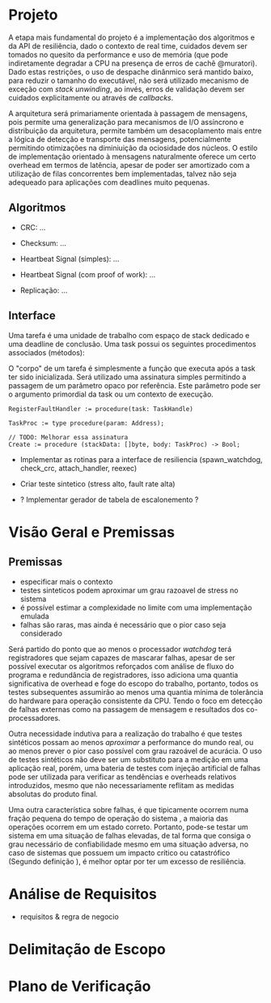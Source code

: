 # Projeto

A etapa mais fundamental do projeto é a implementação dos algoritmos e da API de resiliência, dado o contexto de real time, cuidados devem ser tomados no quesito da performance e uso de memória (que pode indiretamente degradar a CPU na presença de erros de cachê @muratori). Dado estas restrições, o uso de despache dinânmico será mantido baixo, para reduzir o tamanho do executável, não será utilizado mecanismo de exceção com *stack unwinding*, ao invés, erros de validação devem ser cuidados explicitamente ou através de *callbacks*.

A arquitetura será primariamente orientada à passagem de mensagens, pois permite uma generalização para mecanismos de I/O assíncrono e distribuição da arquitetura, permite também um desacoplamento mais entre a lógica de detecção e transporte das mensagens, potencialmente permitindo otimizações na diminiuição da ociosidade dos núcleos. O estilo de implementação orientado à mensagens naturalmente oferece um certo overhead em termos de latência, apesar de poder ser amortizado com a utilização de filas concorrentes bem implementadas, talvez não seja adequeado para aplicações com deadlines muito pequenas.

## Algoritmos
- CRC: ...

- Checksum: ...

- Heartbeat Signal (simples): ...

- Heartbeat Signal (com proof of work): ...

- Replicação: ...

## Interface

Uma tarefa é uma unidade de trabalho com espaço de stack dedicado e uma deadline de conclusão. Uma task possui os seguintes procedimentos associados (métodos):

O "corpo" de um tarefa é simplesmente a função que executa após a task ter sido inicializada. Será utilizado uma assinatura simples permitindo a passagem de um parâmetro opaco por referência. Este parâmetro pode ser o argumento primordial da task ou um contexto de execução.

```
RegisterFaultHandler := procedure(task: TaskHandle)
```
```
TaskProc := type procedure(param: Address);
```

```
// TODO: Melhorar essa assinatura
Create := procedure (stackData: []byte, body: TaskProc) -> Bool;
```

- Implementar as rotinas para a interface de resiliencia (spawn_watchdog, check_crc, attach_handler, reexec)

- Criar teste sintetico (stress alto, fault rate alta)

- ? Implementar gerador de tabela de escalonemento ?

# Visão Geral e Premissas

## Premissas
- especificar mais o contexto
- testes sinteticos podem aproximar um grau razoavel de stress no sistema
- é possível estimar a complexidade no limite com uma implementação emulada
- falhas são raras, mas ainda é necessário que o pior caso seja considerado

Será partido do ponto que ao menos o processador *watchdog* terá registradores que sejam capazes de mascarar falhas, apesar de ser possível executar os algoritmos reforçados com análise de fluxo do programa e redundância de registradores, isso adiciona uma quantia significativa de overhead e foge do escopo do trabalho, portanto, todos os testes subsequentes assumirão ao menos uma quantia mínima de tolerância do hardware para operação consistente da CPU. Tendo o foco em detecção de falhas externas como na passagem de mensagem e resultados dos co-processadores.

Outra necessidade indutiva para a realização do trabalho é que testes sintéticos possam ao menos *aproximar* a performance do mundo real, ou ao menos prever o pior caso possível com grau razoável de acurácia. O uso de testes sintéticos não deve ser um substituto para a medição em uma aplicação real, porém, uma bateria de testes com injeção artificial de falhas pode ser utilizada para verificar as tendências e overheads relativos introduzidos, mesmo que não necessariamente reflitam as medidas absolutas do produto final.

Uma outra característica sobre falhas, é que tipicamente ocorrem numa fração pequena do tempo de operação do sistema <CITAR O TRECO LA DE IMPACTO E TALS>, a maioria das operações ocorrem em um estado correto. Portanto, pode-se testar um sistema em uma situação de falhas elevadas, de tal forma que consiga o grau necessário de confiabilidade mesmo em uma situação adversa, no caso de sistemas que possuem um impacto crítico ou catastrófico (Segundo definição <AQUELA LA>), é melhor optar por ter um excesso de resiliência.

# Análise de Requisitos
- requisitos & regra de negocio

# Delimitação de Escopo

# Plano de Verificação

